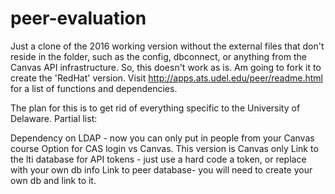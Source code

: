 # peer-evaluation
Just a clone of the 2016 working version without the external files that don't reside in the folder, such as the config, dbconnect, or anything from the Canvas API infrastructure. So, this doesn't work as is. Am going to fork it to create the 'RedHat' version.
Visit http://apps.ats.udel.edu/peer/readme.html for a list of functions and dependencies.

The plan for this is to get rid of everything specific to the University of Delaware. Partial list:

Dependency on LDAP - now you can only put in people from your Canvas course
Option for CAS login vs Canvas. This version is Canvas only
Link to the lti database for API tokens - just use a hard code a token, or replace with your own db info
Link to peer database- you will need to create your own db and link to it.
